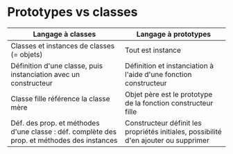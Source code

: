 # Prototypes vs classes

Langage à classes|Langage à prototypes
---|---
Classes et instances de classes (= objets)|Tout est instance
Définition d'une classe, puis instanciation avec un constructeur|Définition et instanciation à l'aide d'une fonction constructeur
Classe fille référence la classe mère|Objet père est le prototype de la fonction constructeur fille
Déf. des prop. et méthodes d'une classe : déf. complète des prop. et méthodes des instances|Constructeur définit les propriétés initiales, possibilité d'en ajouter ou supprimer